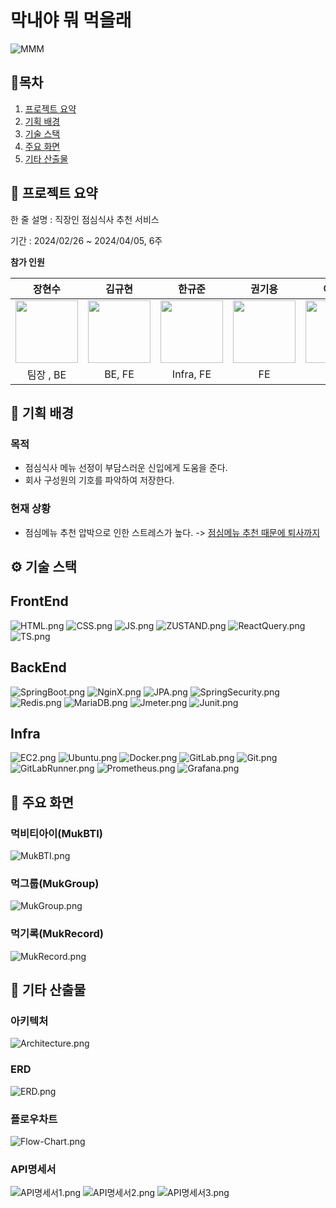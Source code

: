 # 막내야 뭐 먹을래

![MMM](https://github.com/nangmandev/MMM/assets/161660865/016f0ebb-62a9-4c94-8379-51d3cf9cd940)

## 🚩목차
1. [프로젝트 요약](##📸-프로젝트-요약)
2. [기획 배경](##🎈-기획-배경)
3. [기술 스택](##⚙-기술-스택)
4. [주요 화면](##🎥-주요-화면)
5. [기타 산출물](##📕-기타-산출물)

## 📸 프로젝트 요약
한 줄 설명 : 직장인 점심식사 추천 서비스

기간 : 2024/02/26 ~ 2024/04/05, 6주

**참가 인원**

|                                         장현수                                         |                                        김규현                                         |                                        한규준                                         |                                          권기용                                           |                                         이다은                                         |                                           장청룡(명예)                                            | 
|:-----------------------------------------------------------------------------------:|:----------------------------------------------------------------------------------:|:----------------------------------------------------------------------------------:|:--------------------------------------------------------------------------------------:|:-----------------------------------------------------------------------------------:|:----------------------------------------------------------------------------------------:|
|  <img style="width:100px" src = https://avatars.githubusercontent.com/wkd940709 />  |  <img style="width:100px" src = https://avatars.githubusercontent.com/kgh2120 />   |  <img style="width:100px" src = https://avatars.githubusercontent.com/cbnu2017038040 />  |  <img style="width:100px" src =  />  |  <img style="width:100px" src =  />  |  <img style="width:100px" src = https://avatars.githubusercontent.com/wkdcjdfyd />  |
|                                       팀장 , BE                                       |                                       BE, FE                                       |                                     Infra, FE                                      |                                           FE                                           |                                         FE                                          |                                            BE                                            |

## 🎈 기획 배경

### 목적
- 점심식사 메뉴 선정이 부담스러운 신입에게 도움을 준다.
- 회사 구성원의 기호를 파악하여 저장한다.

### 현재 상황
- 점심메뉴 추천 압박으로 인한 스트레스가 높다. -> [점심메뉴 추천 때문에 퇴사까지](https://www.hankyung.com/article/202103089954I)

## ⚙ 기술 스택

## FrontEnd
![HTML.png](..%2F..%2FDownloads%2FHTML.png)
![CSS.png](..%2F..%2FDownloads%2FCSS.png)
![JS.png](..%2F..%2FDownloads%2FJS.png)
![ZUSTAND.png](..%2F..%2FDownloads%2FZUSTAND.png)
![ReactQuery.png](..%2F..%2FDownloads%2FReactQuery.png)
![TS.png](..%2F..%2FDownloads%2FTS.png)

## BackEnd
![SpringBoot.png](..%2F..%2FDownloads%2FSpringBoot.png)
![NginX.png](..%2F..%2FDownloads%2FNginX.png)
![JPA.png](..%2F..%2FDownloads%2FJPA.png)
![SpringSecurity.png](..%2F..%2FDownloads%2FSpringSecurity.png)
![Redis.png](..%2F..%2FDownloads%2FRedis.png)
![MariaDB.png](..%2F..%2FDownloads%2FMariaDB.png)
![Jmeter.png](..%2F..%2FDownloads%2FJmeter.png)
![Junit.png](..%2F..%2FDownloads%2FJunit.png)

## Infra
![EC2.png](..%2F..%2FDownloads%2FEC2.png)
![Ubuntu.png](..%2F..%2FDownloads%2FUbuntu.png)
![Docker.png](..%2F..%2FDownloads%2FDocker.png)
![GitLab.png](..%2F..%2FDownloads%2FGitLab.png)
![Git.png](..%2F..%2FDownloads%2FGit.png)
![GitLabRunner.png](..%2F..%2FDownloads%2FGitLabRunner.png)
![Prometheus.png](..%2F..%2FDownloads%2FPrometheus.png)
![Grafana.png](..%2F..%2FDownloads%2FGrafana.png)

## 🎥 주요 화면

### 먹비티아이(MukBTI)
![MukBTI.png](..%2F..%2FDesktop%2F%C6%AF%C8%AD%2FMukBTI.png)

### 먹그룹(MukGroup)
![MukGroup.png](..%2F..%2FDesktop%2F%C6%AF%C8%AD%2FMukGroup.png)

### 먹기록(MukRecord)
![MukRecord.png](..%2F..%2FDesktop%2F%C6%AF%C8%AD%2FMukRecord.png)

## 📕 기타 산출물

### 아키텍처
![Architecture.png](..%2F..%2FDesktop%2F%C6%AF%C8%AD%2FArchitecture.png)

### ERD
![ERD.png](..%2F..%2FDesktop%2F%C6%AF%C8%AD%2FERD.png)

### 플로우차트
![Flow-Chart.png](..%2F..%2FDownloads%2FFlow-Chart.png)

### API명세서
![API명세서1.png](..%2F..%2FDesktop%2F%C6%AF%C8%AD%2FAPI%B8%ED%BC%BC%BC%AD1.png)
![API명세서2.png](..%2F..%2FDesktop%2F%C6%AF%C8%AD%2FAPI%B8%ED%BC%BC%BC%AD2.png)
![API명세서3.png](..%2F..%2FDesktop%2F%C6%AF%C8%AD%2FAPI%B8%ED%BC%BC%BC%AD3.png)